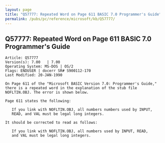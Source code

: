 ```yaml
---
layout: page
title: "Q57777: Repeated Word on Page 611 BASIC 7.0 Programmer's Guide"
permalink: /pubs/pc/reference/microsoft/kb/Q57777/
---
```


## Q57777: Repeated Word on Page 611 BASIC 7.0 Programmer's Guide

	Article: Q57777
	Version(s): 7.00   | 7.00
	Operating System: MS-DOS | OS/2
	Flags: ENDUSER | docerr SR# S900112-170
	Last Modified: 20-JAN-1990
	
	On Page 611 of the "Microsoft BASIC Version 7.0: Programmer's Guide,"
	there is a repeated word in the explanation of the stub file
	NOFLTIN.OBJ. The error is shown below.
	
	Page 611 states the following:
	
	   If you link with NOFLTIN.OBJ, all numbers numbers used by INPUT,
	   READ, and VAL must be legal long integers.
	
	It should be corrected to read as follows:
	
	   If you link with NOFLTIN.OBJ, all numbers used by INPUT, READ,
	   and VAL must be legal long integers.
